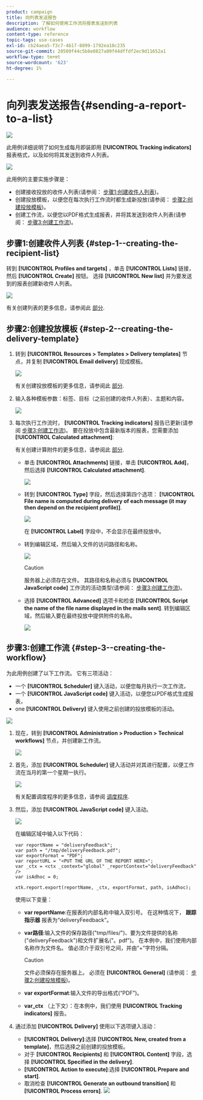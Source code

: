 ```yaml
---
product: campaign
title: 向列表发送报告
description: 了解如何使用工作流将报表发送到列表
audience: workflow
content-type: reference
topic-tags: use-cases
exl-id: cb24aea5-f3c7-4b17-8899-1792ea18c235
source-git-commit: 20509f44c5b8e0827a09f44dffdf2ec9d11652a1
workflow-type: tm+mt
source-wordcount: '623'
ht-degree: 1%

---
```


# 向列表发送报告{#sending-a-report-to-a-list}

![](../../assets/common.svg)

此用例详细说明了如何生成每月即装即用 **[!UICONTROL Tracking indicators]** 报表格式，以及如何将其发送到收件人列表。

![](assets/use_case_report_intro.png)

此用例的主要实施步骤是：

* 创建接收投放的收件人列表(请参阅： [步骤1:创建收件人列表](#step-1--creating-the-recipient-list))。
* 创建投放模板，以便您在每次执行工作流时都生成新投放(请参阅： [步骤2:创建投放模板](#step-2--creating-the-delivery-template))。
* 创建工作流，以便您以PDF格式生成报表，并将其发送到收件人列表(请参阅： [步骤3:创建工作流](#step-3--creating-the-workflow))。

## 步骤1:创建收件人列表 {#step-1--creating-the-recipient-list}

转到 **[!UICONTROL Profiles and targets]** ，单击 **[!UICONTROL Lists]** 链接，然后 **[!UICONTROL Create]** 按钮。 选择 **[!UICONTROL New list]** 并为要发送到的报表创建新收件人列表。

![](assets/use_case_report_1.png)

有关创建列表的更多信息，请参阅此 [部分](../../platform/using/creating-and-managing-lists.md).

## 步骤2:创建投放模板 {#step-2--creating-the-delivery-template}

1. 转到 **[!UICONTROL Resources > Templates > Delivery templates]** 节点，并复制 **[!UICONTROL Email delivery]** 现成模板。

   ![](assets/use_case_report_2.png)

   有关创建投放模板的更多信息，请参阅此 [部分](../../delivery/using/about-templates.md).

1. 输入各种模板参数：标签、目标（之前创建的收件人列表）、主题和内容。

   ![](assets/use_case_report_3.png)

1. 每次执行工作流时， **[!UICONTROL Tracking indicators]** 报告已更新(请参阅 [步骤3:创建工作流](#step-3--creating-the-workflow))。 要在投放中包含最新版本的报表，您需要添加 **[!UICONTROL Calculated attachment]**:

   有关创建计算附件的更多信息，请参阅此 [部分](../../delivery/using/attaching-files.md#creating-a-calculated-attachment).

   * 单击 **[!UICONTROL Attachments]** 链接，单击 **[!UICONTROL Add]**，然后选择 **[!UICONTROL Calculated attachment]**.

      ![](assets/use_case_report_4.png)

   * 转到 **[!UICONTROL Type]** 字段，然后选择第四个选项： **[!UICONTROL File name is computed during delivery of each message (it may then depend on the recipient profile)]**.

      ![](assets/use_case_report_5.png)

      在 **[!UICONTROL Label]** 字段中，不会显示在最终投放中。

   * 转到编辑区域，然后输入文件的访问路径和名称。

      ![](assets/use_case_report_6.png)

      >[!CAUTION]
      >
      >服务器上必须存在文件。 其路径和名称必须与 **[!UICONTROL JavaScript code]** 工作流的活动类型(请参阅： [步骤3:创建工作流](#step-3--creating-the-workflow))。

   * 选择 **[!UICONTROL Advanced]** 选项卡和检查 **[!UICONTROL Script the name of the file name displayed in the mails sent]**. 转到编辑区域，然后输入要在最终投放中提供附件的名称。

      ![](assets/use_case_report_6bis.png)

## 步骤3:创建工作流 {#step-3--creating-the-workflow}

为此用例创建了以下工作流。 它有三项活动：

* 一个 **[!UICONTROL Scheduler]** 键入活动，以便您每月执行一次工作流，
* 一个 **[!UICONTROL JavaScript code]** 键入活动，以便您以PDF格式生成报表，
* one **[!UICONTROL Delivery]** 键入使用之前创建的投放模板的活动。

![](assets/use_case_report_8.png)

1. 现在，转到 **[!UICONTROL Administration > Production > Technical workflows]** 节点，并创建新工作流。

   ![](assets/use_case_report_7.png)

1. 首先，添加 **[!UICONTROL Scheduler]** 键入活动并对其进行配置，以便工作流在当月的第一个星期一执行。

   ![](assets/use_case_report_9.png)

   有关配置调度程序的更多信息，请参阅 [调度程序](scheduler.md).

1. 然后，添加 **[!UICONTROL JavaScript code]** 键入活动。

   ![](assets/use_case_report_10.png)

   在编辑区域中输入以下代码：

   ```
   var reportName = "deliveryFeedback";
   var path = "/tmp/deliveryFeedback.pdf";
   var exportFormat = "PDF";
   var reportURL = "<PUT THE URL OF THE REPORT HERE>";
   var _ctx = <ctx _context="global" _reportContext="deliveryFeedback" />
   var isAdhoc = 0;
   
   xtk.report.export(reportName, _ctx, exportFormat, path, isAdhoc);
   ```

   使用以下变量：

   * **var reportName**:在报表的内部名称中输入双引号。 在这种情况下， **跟踪指示器** 报表为“deliveryFeedback”。
   * **var路径**:输入文件的保存路径(&quot;tmp/files/&quot;)、要为文件提供的名称(&quot;deliveryFeedback&quot;)和文件扩展名(&quot;。pdf&quot;)。 在本例中，我们使用内部名称作为文件名。 值必须介于双引号之间，并由“+”字符分隔。

      >[!CAUTION]
      >
      >文件必须保存在服务器上。 必须在 **[!UICONTROL General]** (请参阅： [步骤2:创建投放模板](#step-2--creating-the-delivery-template))。

   * **var exportFormat**:输入文件的导出格式(“PDF”)。
   * **var_ctx** （上下文）：在本例中，我们使用 **[!UICONTROL Tracking indicators]** 报告。

1. 通过添加 **[!UICONTROL Delivery]** 使用以下选项键入活动：

   * **[!UICONTROL Delivery]**:选择 **[!UICONTROL New, created from a template]**，然后选择之前创建的投放模板。
   * 对于 **[!UICONTROL Recipients]** 和 **[!UICONTROL Content]** 字段，选择 **[!UICONTROL Specified in the delivery]**.
   * **[!UICONTROL Action to execute]**:选择 **[!UICONTROL Prepare and start]**.
   * 取消检查 **[!UICONTROL Generate an outbound transition]** 和 **[!UICONTROL Process errors]**.
   ![](assets/use_case_report_11.png)
